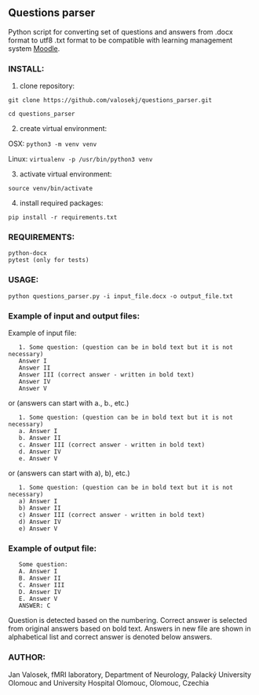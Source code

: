 ## Questions parser
Python script for converting set of questions and answers from .docx format to utf8 .txt format to be compatible with learning management system [Moodle](https://en.wikipedia.org/wiki/Moodle).

### INSTALL:
1. clone repository:

`git clone https://github.com/valosekj/questions_parser.git`

`cd questions_parser`

2. create virtual environment:

OSX:
`python3 -m venv venv`

Linux:
`virtualenv -p /usr/bin/python3 venv`

3. activate virtual environment:

`source venv/bin/activate`

4. install required packages:

`pip install -r requirements.txt`

### REQUIREMENTS:

```
python-docx
pytest (only for tests)
```

### USAGE:
```
python questions_parser.py -i input_file.docx -o output_file.txt
```

### Example of input and output files:
Example of input file:
    
       1. Some question: (question can be in bold text but it is not necessary)
       Answer I
       Answer II
       Answer III (correct answer - written in bold text)
       Answer IV
       Answer V
or (answers can start with a., b., etc.)
       
       1. Some question: (question can be in bold text but it is not necessary)
       a. Answer I
       b. Answer II
       c. Answer III (correct answer - written in bold text)
       d. Answer IV
       e. Answer V
 or (answers can start with a), b), etc.)
   
       1. Some question: (question can be in bold text but it is not necessary)
       a) Answer I
       b) Answer II
       c) Answer III (correct answer - written in bold text)
       d) Answer IV
       e) Answer V

 
### Example of output file:
 
       Some question:
       A. Answer I
       B. Answer II
       C. Answer III
       D. Answer IV
       E. Answer V
       ANSWER: C
       
Question is detected based on the numbering. Correct answer is selected from original answers based on bold text.
Answers in new file are shown in alphabetical list and correct answer is denoted below answers.

### AUTHOR:
Jan Valosek, fMRI laboratory, Department of Neurology, Palacký University Olomouc and University Hospital Olomouc, Olomouc, Czechia
